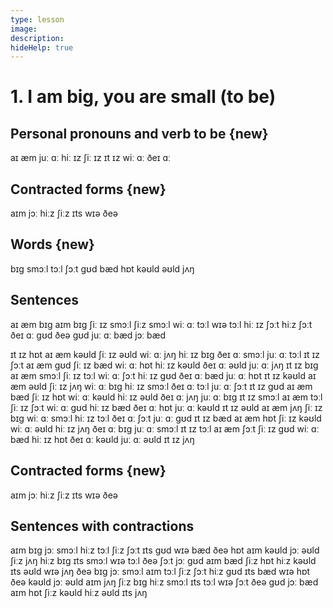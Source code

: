 ```yaml
---
type: lesson
image:
description:
hideHelp: true
---
```


# 1. I am big, you are small (to be)

## Personal pronouns and verb to be {new}

aɪ æm
juː ɑː
hiː ɪz
ʃiː ɪz
ɪt ɪz
wiː ɑː
ðeɪ ɑː

## Contracted forms {new}

aɪm
jɔː
hiːz
ʃiːz
ɪts
wɪə
ðeə

## Words {new}

bɪɡ
smɔːl
tɔːl
ʃɔːt
ɡʊd
bæd
hɒt
kəʊld
əʊld
jʌŋ

## Sentences

aɪ æm bɪɡ
aɪm bɪɡ
ʃiː ɪz smɔːl
ʃiːz smɔːl
wiː ɑː tɔːl
wɪə tɔːl
hiː ɪz ʃɔːt
hiːz ʃɔːt
ðeɪ ɑː ɡʊd
ðeə ɡʊd
juː ɑː bæd
jɔː bæd

ɪt ɪz hɒt
aɪ æm kəʊld
ʃiː ɪz əʊld
wiː ɑː jʌŋ
hiː ɪz bɪɡ
ðeɪ ɑː smɔːl
juː ɑː tɔːl
ɪt ɪz ʃɔːt
aɪ æm ɡʊd
ʃiː ɪz bæd
wiː ɑː hɒt
hiː ɪz kəʊld
ðeɪ ɑː əʊld
juː ɑː jʌŋ
ɪt ɪz bɪɡ
aɪ æm smɔːl
ʃiː ɪz tɔːl
wiː ɑː ʃɔːt
hiː ɪz ɡʊd
ðeɪ ɑː bæd
juː ɑː hɒt
ɪt ɪz kəʊld
aɪ æm əʊld
ʃiː ɪz jʌŋ
wiː ɑː bɪɡ
hiː ɪz smɔːl
ðeɪ ɑː tɔːl
juː ɑː ʃɔːt
ɪt ɪz ɡʊd
aɪ æm bæd
ʃiː ɪz hɒt
wiː ɑː kəʊld
hiː ɪz əʊld
ðeɪ ɑː jʌŋ
juː ɑː bɪɡ
ɪt ɪz smɔːl
aɪ æm tɔːl
ʃiː ɪz ʃɔːt
wiː ɑː ɡʊd
hiː ɪz bæd
ðeɪ ɑː hɒt
juː ɑː kəʊld
ɪt ɪz əʊld
aɪ æm jʌŋ
ʃiː ɪz bɪɡ
wiː ɑː smɔːl
hiː ɪz tɔːl
ðeɪ ɑː ʃɔːt
juː ɑː ɡʊd
ɪt ɪz bæd
aɪ æm hɒt
ʃiː ɪz kəʊld
wiː ɑː əʊld
hiː ɪz jʌŋ
ðeɪ ɑː bɪɡ
juː ɑː smɔːl
ɪt ɪz tɔːl
aɪ æm ʃɔːt
ʃiː ɪz ɡʊd
wiː ɑː bæd
hiː ɪz hɒt
ðeɪ ɑː kəʊld
juː ɑː əʊld
ɪt ɪz jʌŋ

## Contracted forms {new}

aɪm
jɔː
hiːz
ʃiːz
ɪts
wɪə
ðeə

## Sentences with contractions

aɪm bɪɡ
jɔː smɔːl
hiːz tɔːl
ʃiːz ʃɔːt
ɪts ɡʊd
wɪə bæd
ðeə hɒt
aɪm kəʊld
jɔː əʊld
ʃiːz jʌŋ
hiːz bɪɡ
ɪts smɔːl
wɪə tɔːl
ðeə ʃɔːt
jɔː ɡʊd
aɪm bæd
ʃiːz hɒt
hiːz kəʊld
ɪts əʊld
wɪə jʌŋ
ðeə bɪɡ
jɔː smɔːl
aɪm tɔːl
ʃiːz ʃɔːt
hiːz ɡʊd
ɪts bæd
wɪə hɒt
ðeə kəʊld
jɔː əʊld
aɪm jʌŋ
ʃiːz bɪɡ
hiːz smɔːl
ɪts tɔːl
wɪə ʃɔːt
ðeə ɡʊd
jɔː bæd
aɪm hɒt
ʃiːz kəʊld
hiːz əʊld
ɪts jʌŋ
